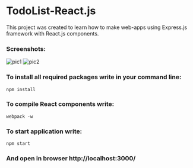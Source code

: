 # TodoList-React.js

This project was created to learn how to make web-apps using Express.js framework with React.js components.


### Screenshots:
![pic1](https://cloud.githubusercontent.com/assets/26466644/25105952/49da7448-23c7-11e7-8941-8205d01335e8.png)
![pic2](https://cloud.githubusercontent.com/assets/26466644/25105835/b73a4262-23c6-11e7-9397-00c89443a98b.png)

### To install all required packages write in your command line: 
```
npm install
```

### To compile React components write:
```
webpack -w
```

### To start application write:
```
npm start
```

### And open in browser http://localhost:3000/
